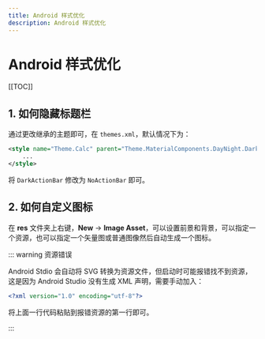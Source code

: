 ```yaml
---
title: Android 样式优化
description: Android 样式优化
---
```


# Android 样式优化

[[TOC]]

## 1. 如何隐藏标题栏

通过更改继承的主题即可，在 `themes.xml`，默认情况下为：

```xml
<style name="Theme.Calc" parent="Theme.MaterialComponents.DayNight.DarkActionBar">
    ...
</style>
```

将 `DarkActionBar` 修改为 `NoActionBar` 即可。

## 2. 如何自定义图标

在 **res** 文件夹上右键，**New** -> **Image Asset**，可以设置前景和背景，可以指定一个资源，也可以指定一个矢量图或普通图像然后自动生成一个图标。

::: warning 资源错误

Android Stdio 会自动将 SVG 转换为资源文件，但启动时可能报错找不到资源，这是因为 Android Studio 没有生成 XML 声明，需要手动加入：

```xml
<?xml version="1.0" encoding="utf-8"?>
```

将上面一行代码粘贴到报错资源的第一行即可。

:::
